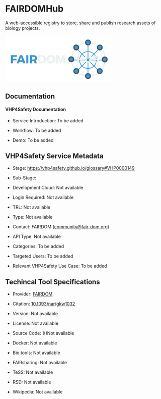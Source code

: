# FAIRDOMHub

<!--- This file is autogenerated. Edit fairdomhub.json to make changes in this page. --->

A web-accessible registry to store, share and publish research assets of biology projects.

![FAIRDOMHub logo](https://raw.githubusercontent.com/VHP4Safety/cloud/main/docs/service/fairdomhub.png)

## Documentation

#### VHP4Safety Documentation

* Service Introduction: To be added

* Workflow: To be added

* Demo: To be added

<h4 id='tess-widget-materials-header'></h4>

<div id='tess-widget-materials-list' class='tess-widget tess-widget-list'></div>
<script>
  function initTeSSWidgets() {
    var query = 'fairdomhub';
    if (query.trim() != '') {
      TessWidget.Materials(document.getElementById('tess-widget-materials-list'),
                           'SimpleList',
                           {
                             opts: {
                               enableSearch: false
                             },
                             params: {
                               pageSize: 5,
                               q: query
                             }
                           });
      document.getElementById('tess-widget-materials-header').innerHTML = 'Documentation from ELIXIR TeSS'
    }
}
</script>
<script async='' defer='' src='https://elixirtess.github.io/TeSS_widgets/components/js/tess-widget-standalone.js' onload='initTeSSWidgets()'></script>

## VHP4Safety Service Metadata

* Stage: https://vhp4safety.github.io/glossary#VHP0000149

* Sub-Stage: 

* Development Cloud: []()Not available

* Login Required: Not available

* TRL: Not available

* Type: Not available

* Contact: FAIRDOM (community@fair-dom.org)

* API Type: Not available

* Categories: To be added

* Targeted Users: To be added

* Relevant VHP4Safety Use Case: To be added

## Techincal Tool Specifications

* Provider: [FAIRDOM](https:&#x2F;&#x2F;fair-dom.org&#x2F;)

* Citation: [10.1093&#x2F;nar&#x2F;gkw1032](https://doi.org/10.1093&#x2F;nar&#x2F;gkw1032)

* Version: Not available

* License: Not available

* Source Code: ]()Not available

* Docker: []()Not available

* Bio.tools: Not available

* FAIRsharing: Not available

* TeSS: Not available

* RSD: Not available

* Wikipedia: Not available

<script type="application/ld+json">
  {
    "@context": "https://schema.org/",
    "@type": "SoftwareApplication",
    "http://purl.org/dc/terms/conformsTo": {
      "@type": "CreativeWork", "@id": "https://bioschemas.org/profiles/ComputationalTool/1.0-RELEASE"
    },
    "@id" : "https://vhp4safety.github.io/cloud/service/fairdomhub",
    "name": "FAIRDOMHub",
    "description": "A web-accessible registry to store, share and publish research assets of biology projects.",
    "url": "https://fairdomhub.org/"
  }
</script>
